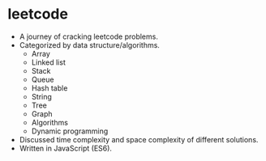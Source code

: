 # leetcode

- A journey of cracking leetcode problems.
- Categorized by data structure/algorithms.
  - Array
  - Linked list
  - Stack
  - Queue
  - Hash table
  - String
  - Tree
  - Graph
  - Algorithms
  - Dynamic programming
- Discussed time complexity and space complexity of different solutions.
- Written in JavaScript (ES6).

